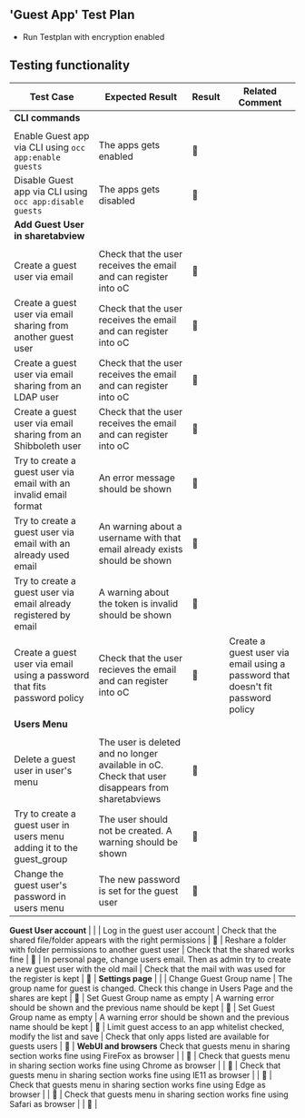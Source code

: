 ## 'Guest App' Test Plan

- Run Testplan with encryption enabled

## Testing functionality

Test Case | Expected Result | Result | Related Comment
------------- | -------------- | ----- | ------
**CLI commands** |  |   |
|  |   |
Enable Guest app via CLI using ```occ app:enable guests``` | The apps gets enabled | :construction:  |
Disable Guest app via CLI using ```occ app:disable guests``` | The apps gets disabled | :construction:  |
**Add Guest User in sharetabview** |  |   |
|  |   |
Create a guest user via email | Check that the user receives the email and can register into oC | :construction:  |
Create a guest user via email sharing from another guest user | Check that the user receives the email and can register into oC | :construction:  |
Create a guest user via email sharing from an LDAP user | Check that the user receives the email and can register into oC | :construction:  |
Create a guest user via email sharing from an Shibboleth user | Check that the user receives the email and can register into oC | :construction:  |
Try to create a guest user via email with an invalid email format | An error message should be shown | :construction:  |
Try to create a guest user via email with an already used email | An warning about a username with that email already exists should be shown | :construction:  |
Try to create a guest user via email already registered by email | A warning about the token is invalid should be shown | :construction:  |
Create a guest user via email using a password that fits password policy | Check that the user recieves the email and can register into oC | :construction:  | Create a guest user via email using a password that doesn't fit password policy | Check that the user recieves the email and cannot register into oC. A warning related password policy should be shown | :construction:  |
**Users Menu** |  |   |
|  |   |
Delete a guest user in user's menu | The user is deleted and no longer available in oC. Check that user disappears from sharetabviews | :construction:  |
Try to create a guest user in users menu adding it to the guest_group| The user should not be created. A warning should be shown | :construction:  |
Change the guest user's password in users menu | The new password is set for the guest user | :construction:  |
**Guest User account**
|  |   |
Log in the guest user account  | Check that the shared file/folder appears with the right permissions | :construction:  |
Reshare a folder with folder permissions to another guest user | Check that the shared works fine | :construction:  |
In personal page, change users email. Then as admin try to create a new guest user with the old mail  | Check that the mail with was used for the register is kept | :construction:  |
**Settings page**
|  |   |
Change Guest Group name  | The group name for guest is changed. Check this change in Users Page and the shares are kept | :construction:  |
Set Guest Group name as empty  | A warning error should be shown and the previous name should be kept | :construction:  |
Set Guest Group name as empty  | A warning error should be shown and the previous name should be kept | :construction:  |
Limit guest access to an app whitelist checked, modify the list and save  | Check that only apps listed are available for guests users | :construction:  |
**WebUI and browsers**
Check that guests menu in sharing section works fine using FireFox as browser |  | :construction:  |
Check that guests menu in sharing section works fine using Chrome as browser |  | :construction:  |
Check that guests menu in sharing section works fine using IE11 as browser |  | :construction:  |
Check that guests menu in sharing section works fine using Edge as browser |  | :construction:  |
Check that guests menu in sharing section works fine using Safari as browser |  | :construction:  |